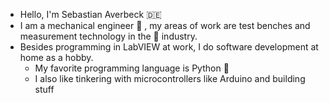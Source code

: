 - Hello, I'm Sebastian Averbeck :de:
- I am a mechanical engineer :mechanical_arm: , my areas of work are test benches and measurement technology in the :car: industry.
- Besides programming in LabVIEW at work, I do software development at home as a hobby.
  - My favorite programming language is Python :snake:
  - I also like tinkering with microcontrollers like Arduino and building stuff



